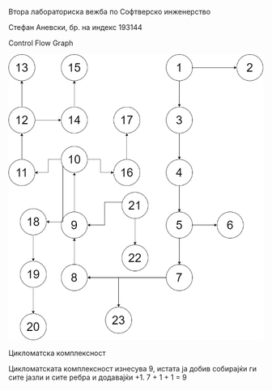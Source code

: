 Втора лабораториска вежба по Софтверско инженерство

Стефан Аневски, бр. на индекс 193144

Control Flow Graph

![alt text](https://github.com/stefan-anevski/SI_2022_lab2_193144/blob/main/CFG.png)


Цикломатска комплексност

Цикломатската комплексност изнесува 9, истата ја добив собирајќи ги сите јазли и сите ребра и додавајќи +1. 7 + 1 + 1 = 9
